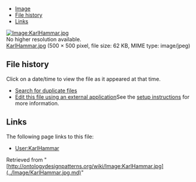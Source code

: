 * [Image](../Image/KarlHammar.jpg.md#file)
* [File history](../Image/KarlHammar.jpg.md#filehistory)
* [Links](../Image/KarlHammar.jpg.md#filelinks)

[![Image:KarlHammar.jpg](../../../images/0/05/KarlHammar.jpg)](../../../images/0/05/KarlHammar.jpg)  
No higher resolution available.  
[KarlHammar.jpg](../../../images/0/05/KarlHammar.jpg)‎ (500 × 500 pixel, file size: 62 KB, MIME type: image/jpeg)

## File history

Click on a date/time to view the file as it appeared at that time.



  
* [Search for duplicate files](http://ontologydesignpatterns.org/wiki/Special:FileDuplicateSearch/KarlHammar.jpg "Special:FileDuplicateSearch/KarlHammar.jpg")
* [Edit this file using an external application](http://ontologydesignpatterns.org/wiki/index.php?title=Image:KarlHammar.jpg&action=edit&externaledit=true&mode=file "Image:KarlHammar.jpg")See the [setup instructions](http://www.mediawiki.org/wiki/Manual:External_editors "http://www.mediawiki.org/wiki/Manual:External_editors") for more information.

## Links



The following page links to this file:


* [User:KarlHammar](../User/KarlHammar.md "User:KarlHammar")


Retrieved from "[http://ontologydesignpatterns.org/wiki/Image:KarlHammar.jpg](../Image/KarlHammar.jpg.md)"